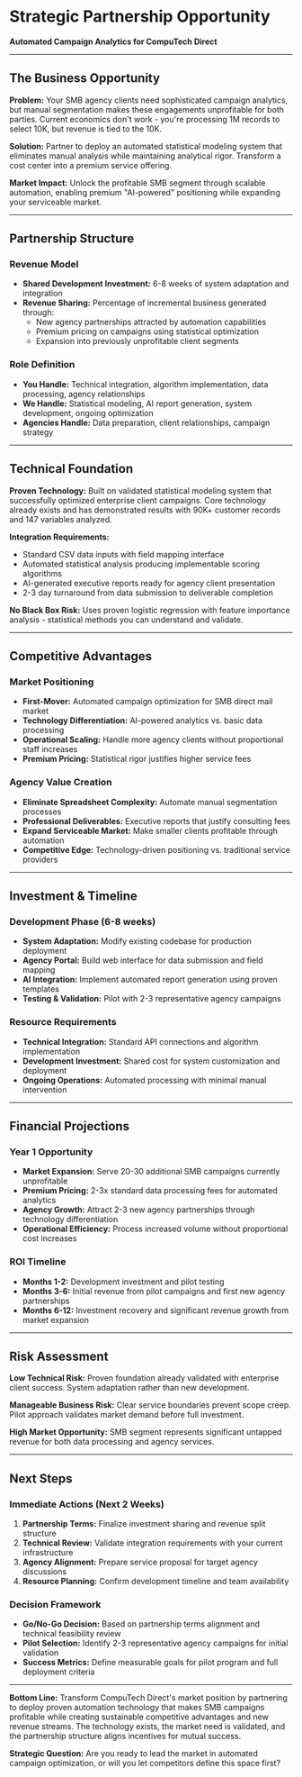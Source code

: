 # Strategic Partnership Opportunity
**Automated Campaign Analytics for CompuTech Direct**

---

## The Business Opportunity

**Problem:** Your SMB agency clients need sophisticated campaign analytics, but manual segmentation makes these engagements unprofitable for both parties. Current economics don't work - you're processing 1M records to select 10K, but revenue is tied to the 10K.

**Solution:** Partner to deploy an automated statistical modeling system that eliminates manual analysis while maintaining analytical rigor. Transform a cost center into a premium service offering.

**Market Impact:** Unlock the profitable SMB segment through scalable automation, enabling premium "AI-powered" positioning while expanding your serviceable market.

---

## Partnership Structure

### **Revenue Model**
- **Shared Development Investment:** 6-8 weeks of system adaptation and integration
- **Revenue Sharing:** Percentage of incremental business generated through:
  - New agency partnerships attracted by automation capabilities
  - Premium pricing on campaigns using statistical optimization
  - Expansion into previously unprofitable client segments

### **Role Definition**
- **You Handle:** Technical integration, algorithm implementation, data processing, agency relationships
- **We Handle:** Statistical modeling, AI report generation, system development, ongoing optimization
- **Agencies Handle:** Data preparation, client relationships, campaign strategy

---

## Technical Foundation

**Proven Technology:** Built on validated statistical modeling system that successfully optimized enterprise client campaigns. Core technology already exists and has demonstrated results with 90K+ customer records and 147 variables analyzed.

**Integration Requirements:** 
- Standard CSV data inputs with field mapping interface
- Automated statistical analysis producing implementable scoring algorithms
- AI-generated executive reports ready for agency client presentation
- 2-3 day turnaround from data submission to deliverable completion

**No Black Box Risk:** Uses proven logistic regression with feature importance analysis - statistical methods you can understand and validate.

---

## Competitive Advantages

### **Market Positioning**
- **First-Mover:** Automated campaign optimization for SMB direct mail market
- **Technology Differentiation:** AI-powered analytics vs. basic data processing
- **Operational Scaling:** Handle more agency clients without proportional staff increases
- **Premium Pricing:** Statistical rigor justifies higher service fees

### **Agency Value Creation**
- **Eliminate Spreadsheet Complexity:** Automate manual segmentation processes
- **Professional Deliverables:** Executive reports that justify consulting fees
- **Expand Serviceable Market:** Make smaller clients profitable through automation
- **Competitive Edge:** Technology-driven positioning vs. traditional service providers

---

## Investment & Timeline

### **Development Phase (6-8 weeks)**
- **System Adaptation:** Modify existing codebase for production deployment
- **Agency Portal:** Build web interface for data submission and field mapping  
- **AI Integration:** Implement automated report generation using proven templates
- **Testing & Validation:** Pilot with 2-3 representative agency campaigns

### **Resource Requirements**
- **Technical Integration:** Standard API connections and algorithm implementation
- **Development Investment:** Shared cost for system customization and deployment
- **Ongoing Operations:** Automated processing with minimal manual intervention

---

## Financial Projections

### **Year 1 Opportunity**
- **Market Expansion:** Serve 20-30 additional SMB campaigns currently unprofitable
- **Premium Pricing:** 2-3x standard data processing fees for automated analytics
- **Agency Growth:** Attract 2-3 new agency partnerships through technology differentiation
- **Operational Efficiency:** Process increased volume without proportional cost increases

### **ROI Timeline**
- **Months 1-2:** Development investment and pilot testing
- **Months 3-6:** Initial revenue from pilot campaigns and first new agency partnerships  
- **Months 6-12:** Investment recovery and significant revenue growth from market expansion

---

## Risk Assessment

**Low Technical Risk:** Proven foundation already validated with enterprise client success. System adaptation rather than new development.

**Manageable Business Risk:** Clear service boundaries prevent scope creep. Pilot approach validates market demand before full investment.

**High Market Opportunity:** SMB segment represents significant untapped revenue for both data processing and agency services.

---

## Next Steps

### **Immediate Actions (Next 2 Weeks)**
1. **Partnership Terms:** Finalize investment sharing and revenue split structure
2. **Technical Review:** Validate integration requirements with your current infrastructure  
3. **Agency Alignment:** Prepare service proposal for target agency discussions
4. **Resource Planning:** Confirm development timeline and team availability

### **Decision Framework**
- **Go/No-Go Decision:** Based on partnership terms alignment and technical feasibility review
- **Pilot Selection:** Identify 2-3 representative agency campaigns for initial validation
- **Success Metrics:** Define measurable goals for pilot program and full deployment criteria

---

**Bottom Line:** Transform CompuTech Direct's market position by partnering to deploy proven automation technology that makes SMB campaigns profitable while creating sustainable competitive advantages and new revenue streams. The technology exists, the market need is validated, and the partnership structure aligns incentives for mutual success.

**Strategic Question:** Are you ready to lead the market in automated campaign optimization, or will you let competitors define this space first?